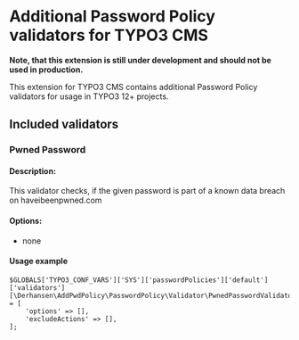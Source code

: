 # Additional Password Policy validators for TYPO3 CMS

**Note, that this extension is still under development and should not be used
in production.**

This extension for TYPO3 CMS contains additional Password Policy validators for usage in TYPO3 12+ projects.

## Included validators

### Pwned Password

#### Description:

This validator checks, if the given password is part of a known data breach on haveibeenpwned.com

#### Options: 
* none


#### Usage example 

```
$GLOBALS['TYPO3_CONF_VARS']['SYS']['passwordPolicies']['default']['validators'][\Derhansen\AddPwdPolicy\PasswordPolicy\Validator\PwnedPasswordValidator::class] = [
    'options' => [],
    'excludeActions' => [],
];
```
